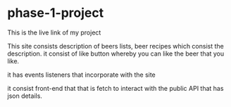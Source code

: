 # phase-1-project
This is the live link of my project

This site consists description of beers lists, beer recipes which consist the description.
it consist of like button whereby you can like the beer that you like.

it has events listeners that incorporate with the site

it consist front-end that that is fetch to interact with the public API that has json details.
